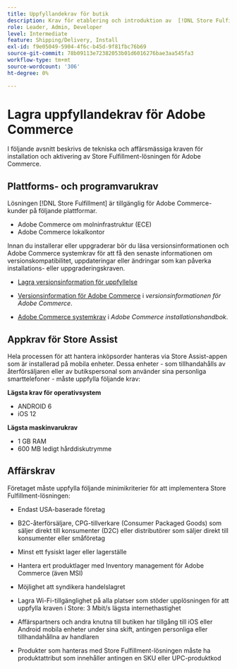 ```yaml
---
title: Uppfyllandekrav för butik
description: Krav för etablering och introduktion av  [!DNL Store Fulfillment solution].
role: Leader, Admin, Developer
level: Intermediate
feature: Shipping/Delivery, Install
exl-id: f9e05049-5904-4f6c-b45d-9f81fbc76b69
source-git-commit: 78b09113e72382053b01d6016276bae3aa545fa3
workflow-type: tm+mt
source-wordcount: '306'
ht-degree: 0%

---
```


# Lagra uppfyllandekrav för Adobe Commerce

I följande avsnitt beskrivs de tekniska och affärsmässiga kraven för installation och aktivering av Store Fulfillment-lösningen för Adobe Commerce.

## Plattforms- och programvarukrav

Lösningen [!DNL Store Fulfillment] är tillgänglig för Adobe Commerce-kunder på följande plattformar.

- Adobe Commerce om molninfrastruktur (ECE)
- Adobe Commerce lokalkontor

Innan du installerar eller uppgraderar bör du läsa versionsinformationen och Adobe Commerce systemkrav för att få den senaste informationen om versionskompatibilitet, uppdateringar eller ändringar som kan påverka installations- eller uppgraderingskraven.

- [Lagra versionsinformation för uppfyllelse](release-notes.md)

- [Versionsinformation för Adobe Commerce](https://experienceleague.adobe.com/docs/commerce-operations/release/versions.html) i *versionsinformationen för Adobe Commerce*.

- [Adobe Commerce systemkrav](https://experienceleague.adobe.com/docs/commerce-operations/installation-guide/system-requirements.html) i *Adobe Commerce installationshandbok*.


## Appkrav för Store Assist

Hela processen för att hantera inköpsorder hanteras via Store Assist-appen som är installerad på mobila enheter. Dessa enheter - som tillhandahålls av återförsäljaren eller av butikspersonal som använder sina personliga smarttelefoner - måste uppfylla följande krav:

**Lägsta krav för operativsystem**

- ANDROID 6
- iOS 12

**Lägsta maskinvarukrav**

- 1 GB RAM
- 600 MB ledigt hårddiskutrymme

## Affärskrav

Företaget måste uppfylla följande minimikriterier för att implementera Store Fulfillment-lösningen:

- Endast USA-baserade företag

- B2C-återförsäljare, CPG-tillverkare (Consumer Packaged Goods) som säljer direkt till konsumenter (D2C) eller distributörer som säljer direkt till konsumenter eller småföretag

- Minst ett fysiskt lager eller lagerställe

- Hantera ert produktlager med Inventory management för Adobe Commerce (även MSI)

- Möjlighet att syndikera handelslagret

- Lagra Wi-Fi-tillgänglighet på alla platser som stöder upplösningen för att uppfylla kraven i Store: 3 Mbit/s lägsta internethastighet

- Affärspartners och andra knutna till butiken har tillgång till iOS eller Android mobila enheter under sina skift, antingen personliga eller tillhandahållna av handlaren

- Produkter som hanteras med Store Fulfillment-lösningen måste ha produktattribut som innehåller antingen en SKU eller UPC-produktkod
